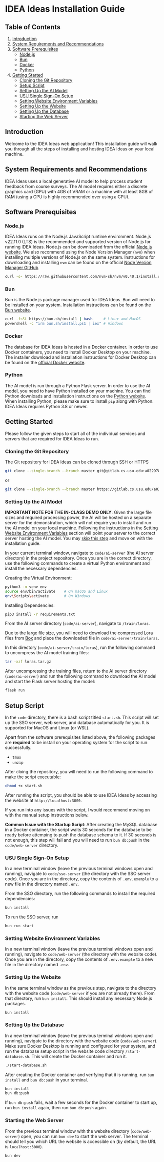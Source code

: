 # IDEA Ideas Installation Guide

## Table of Contents
1. [Introduction](#introduction)
2. [System Requirements and Recommendations](#system-requirements-and-recommendations)
3. [Software Prerequisites](#software-prerequisites)
   - [Node.js](#nodejs)
   - [Bun](#bun)
   - [Docker](#docker)
   - [Python](#python)
4. [Getting Started](#getting-started)
   - [Cloning the Git Repository](#cloning-the-git-repository)
   - [Setup Script](#setup-script)
   - [Setting Up the AI Model](#setting-up-the-ai-model)
   - [USU Single Sign-On Setup](#usu-single-sign-on-setup)
   - [Setting Website Environment Variables](#setting-website-environment-variables)
   - [Setting Up the Website](#setting-up-the-website)
   - [Setting Up the Database](#setting-up-the-database)
   - [Starting the Web Server](#starting-the-web-server)

## Introduction
Welcome to the IDEA Ideas web application! This installation guide will walk you through all the steps of installing and hosting IDEA Ideas on your local machine.

## System Requirements and Recommendations
IDEA Ideas uses a local generative AI model to help process student feedback from course surveys. The AI model requires either a discrete graphics card (GPU) with 4GB of VRAM or a machine with at least 8GB of RAM (using a GPU is highly recommended over using a CPU).

## Software Prerequisites
### Node.js
IDEA Ideas runs on the Node.js JavaScript runtime environment. Node.js v22.11.0 (LTS) is the recommended and supported version of Node.js for running IDEA Ideas. Node.js can be downloaded from the official [Node.js website](https://nodejs.org/en/download/package-manager). We also recommend using the Node Version Manager (`nvm`) when installing multiple versions of Node.js on the same system. Instructions for downloading and installing `nvm` can be found on the official [Node Version Manager GitHub](https://github.com/nvm-sh/nvm).

```bash
curl -o- https://raw.githubusercontent.com/nvm-sh/nvm/v0.40.1/install.sh | bash  # Linux and MacOS
```

### Bun
Bun is the Node.js package manager used for IDEA Ideas. Bun will need to be installed on your system. Installation instructions can be found on the [Bun website](https://bun.sh/).

```bash
curl -fsSL https://bun.sh/install | bash     # Linux and MacOS
powershell -c "irm bun.sh/install.ps1 | iex" # Windows
```

### Docker
The database for IDEA Ideas is hosted in a Docker container. In order to use Docker containers, you need to install Docker Desktop on your machine. The installer download and installation instructions for Docker Desktop can be found on the [official Docker website](https://www.docker.com/products/docker-desktop/).

### Python
The AI model is run through a Python Flask server. In order to use the AI model, you need to have Python installed on your machine. You can find Python downloads and installation instructions on the [Python website](https://www.python.org/). When installing Python, please make sure to install `pip` along with Python. IDEA Ideas requires Python 3.8 or newer.

## Getting Started
Please follow the given steps to start all of the individual services and servers that are required for IDEA Ideas to run.

### Cloning the Git Repository
The Git repository for IDEA Ideas can be cloned through SSH or HTTPS
```bash
git clone --single-branch --branch master git@gitlab.cs.usu.edu:a02297804/cs3450-team-1-project.git idea-ideas
```
or
```bash
git clone --single-branch --branch master https://gitlab.cs.usu.edu/a02297804/cs3450-team-1-project.git idea-ideas
```

### Setting Up the AI Model

**IMPORTANT NOTE FOR THE IN-CLASS DEMO ONLY**: Given the large file sizes and required processing power, the AI will be hosted on a separate server for the demonstration, which will not require you to install and run the AI model on your local machine. Following the instructions in the [Setting Website Environment Variables](#setting-website-environment-variables) section will point your server to the correct server hosting the AI model. You may [skip this step](#usu-single-sign-on-setup) and move on with the installation guide.

In your current terminal window, navigate to `code/ai-server` (the AI server directory) in the project repository. Once you are in the correct directory, use the following commands to create a virtual Python environment and install the necessary dependencies.

Creating the Virtual Environment:
```bash
python3 -m venv env
source env/bin/activate    # On macOS and Linux
env\Scripts\activate       # On Windows
```

Installing Dependencies:
```bash
pip3 install -r requirements.txt
```

From the AI server directory (`code/ai-server`), navigate to `/train/loras`. 

Due to the large file size, you will need to download the compressed Lora files from [Box](https://usu.box.com/s/lkhwa4i88vzo97z94eiahzrned3xg5q3) and place the downloaded file in `code/ai-server/train/loras`.

In this directory (`code/ai-server/train/loras`), run the following command to uncompress the AI model training files:
```bash
tar -xzf loras.tar.gz
```

After uncompressing the training files, return to the AI server directory (`code/ai-server`) and run the following command to download the AI model and start the Flask server hosting the model:
```bash
flask run
```

## Setup Script
In the `code` directory, there is a bash script titled `start.sh`. This script will set up the SSO server, web server, and database automatically for you. It is supported for MacOS and Linux (or WSL).

Apart from the software prerequisites listed above, the following packages are **required** to be install on your operating system for the script to run successfully.
- `tmux`
- `unzip`

After cloing the repository, you will need to run the following command to make the script executable:
```bash
chmod +x start.sh
```

After running the script, you should be able to use IDEA Ideas by accessing the website at `http://localhost:3000`.

If you run into any issues with the script, I would recommend moving on with the manual setup instructions below.

**Common Issue with the Startup Script**: After creating the MySQL database in a Docker container, the script waits 30 seconds for the database to be ready before attemping to push the database schema to it. If 30 seconds is not enough, this step will fail and you will need to run `bun db:push` in the `code/web-server` directory.

### USU Single Sign-On Setup
In a new terminal window (leave the previous terminal windows open and running), navigate to `code/sso-server` (the directory with the SSO server code). Once you are in the directory, copy the contents of `.env.example` to a new file in the directory named `.env`.

From the SSO directory, run the following commands to install the required dependencies:
```bash
bun install
```

To run the SSO server, run
```bash
bun run start
```

### Setting Website Environment Variables
In a new terminal window (leave the previous terminal windows open and running), navigate to `code/web-server` (the directory with the website code). Once you are in the directory, copy the contents of `.env.example` to a new file in the directory named `.env`.

### Setting Up the Website
In the same terminal window as the previous step, navigate to the directory with the website code (`code/web-server` if you are not already there). From that directory, run `bun install`. This should install any necessary Node.js packages.
```bash
bun install
```

### Setting Up the Database
In a new terminal window (leave the previous terminal windows open and running), navigate to the directory with the website code (`code/web-server`). Make sure Docker Desktop is running and configured for your system, and run the database setup script in the website code directory `/start-database.sh`. This will create the Docker container and run it.
```bash
./start-database.sh
```

After creating the Docker container and verifying that it is running, run `bun install` and `bun db:push` in your terminal.
```bash
bun install
bun db:push
```

If `bun db:push` fails, wait a few seconds for the Docker container to start up, run `bun install` again, then run `bun db:push` again.

### Starting the Web Server
From the previous terminal window with the website directory (`code/web-server`) open, you can run `bun dev` to start the web server. The terminal should tell you which URL the website is accessible on (by default, the URL is `localhost:3000`).
```bash
bun dev
```